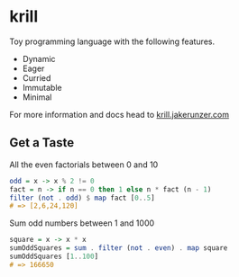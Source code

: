 # krill

Toy programming language with the following features.

- Dynamic
- Eager
- Curried
- Immutable
- Minimal

For more information and docs head to [krill.jakerunzer.com](https://krill.jakerunzer.com)

## Get a Taste

All the even factorials between 0 and 10

```haskell
odd = x -> x % 2 != 0
fact = n -> if n == 0 then 1 else n * fact (n - 1)
filter (not . odd) $ map fact [0..5]
# => [2,6,24,120]
```

Sum odd numbers between 1 and 1000

```haskell
square = x -> x * x
sumOddSquares = sum . filter (not . even) . map square
sumOddSquares [1..100]
# => 166650
```
